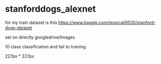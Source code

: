 # stanforddogs_alexnet
for my train
dataset is this https://www.kaggle.com/jessicali9530/stanford-dogs-dataset

set on directly googledrive/Images

10 class classification and fail to training

227px * 227px

